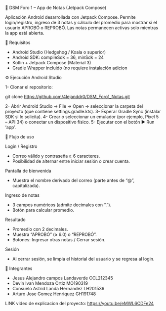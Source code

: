 📝 DSM Foro 1 – App de Notas (Jetpack Compose)

Aplicación Android desarrollada con Jetpack Compose.
Permite login/registro, ingreso de 3 notas y cálculo del promedio para mostrar si el usuario APROBÓ o REPROBÓ.
Las notas permanecen activas solo mientras la app está abierta.

🚀 Requisitos

- Android Studio (Hedgehog / Koala o superior)
- Android SDK: compileSdk = 36, minSdk = 24
- Kotlin + Jetpack Compose (Material 3)
- Gradle Wrapper incluido (no requiere instalación adicion

⚙️ Ejecución
Android Studio

1- Clonar el repositorio:

git clone https://github.com/4lejanddr0/DSM_Foro1_Notas.git

2- Abrir Android Studio → File → Open → seleccionar la carpeta del proyecto (que contiene settings.gradle.kts).
3- Esperar Gradle Sync (instalar SDK si lo solicita).
4- Crear o seleccionar un emulador (por ejemplo, Pixel 5 – API 34) o conectar un dispositivo físico.
5- Ejecutar con el botón ▶️ Run ‘app’.

🧩 Flujo de uso

Login / Registro
- Correo válido y contraseña ≥ 6 caracteres.
- Posibilidad de alternar entre iniciar sesión o crear cuenta.

Pantalla de bienvenida
- Muestra el nombre derivado del correo (parte antes de “@”, capitalizada).

Ingreso de notas
- 3 campos numéricos (admite decimales con “.”).
- Botón para calcular promedio.

Resultado
- Promedio con 2 decimales.
- Muestra “APROBÓ” (≥ 6.0) o “REPROBÓ”.
- Botones: Ingresar otras notas / Cerrar sesión.

Sesión
- Al cerrar sesión, se limpia el historial del usuario y se regresa al login.

👥 Integrantes

- Jesus Alejandro campos Landaverde CCL212345
- Devin Ivan Mendoza Ortiz MO190319
- Consuelo Astrid Landa Hernandez LH201536
- Arturo Jose Gomez Henriquez GH191748


LINK video de explicacion del proyecto: https://youtu.be/eMWL6CDFe24
